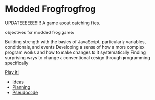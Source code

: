 # Modded Frogfrogfrog
UPDATEEEEEE!!!!!
A game about catching flies.

objectives for modded frog game:

Building strength with the basics of JavaScript, particularly variables, conditionals, and events
Developing a sense of how a more complex program works and how to make changes to it systematically
Finding surprising ways to change a conventional design through programming specifically


[Play it!](https://pippinbarr.github.io/cart253-examples/topics/making/frogfrogfrog/index.html)

- [Ideas](./ideas.md)
- [Planning](./planning.md)
- [Pseudocode](./pseudocode.md)
